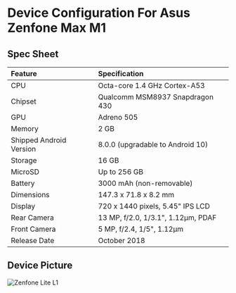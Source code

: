 
# Device Configuration For Asus Zenfone Max M1

## Spec Sheet

| Feature                 | Specification                     |
| :---------------------- | :-------------------------------- |
| CPU                     | Octa-core 1.4 GHz Cortex-A53      |
| Chipset                 | Qualcomm MSM8937 Snapdragon 430   |
| GPU                     | Adreno 505                        |
| Memory                  | 2 GB                              |
| Shipped Android Version | 8.0.0 (upgradable to Android 10)  |
| Storage                 | 16 GB                             |
| MicroSD                 | Up to 256 GB                      |
| Battery                 | 3000 mAh (non-removable)          |
| Dimensions              | 147.3 x 71.8 x 8.2 mm             |
| Display                 | 720 x 1440 pixels, 5.45" IPS LCD  |
| Rear Camera             | 13 MP, f/2.0, 1/3.1", 1.12µm, PDAF|
| Front Camera            | 5 MP, f/2.4, 1/5", 1.12µm         |
| Release Date            | October 2018                      |

## Device Picture

![Zenfone Lite L1](https://www.asus.com/media/global/products/wnDbD17HDv0mmBye/P_setting_xxx_0_90_end_300.png "Zenfone Lite L1")
